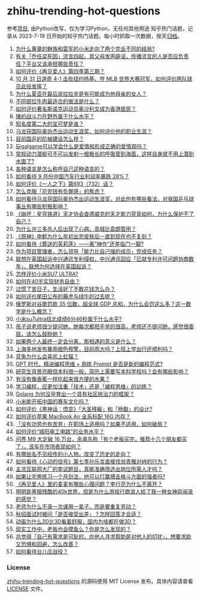 # zhihu-trending-hot-questions
参考[项目](https://github.com/justjavac/zhihu-trending-hot-questions), 由Python改写，仅为学习Python，无任何其他用途
知乎热门话题，记录从 2023-7-19
日开始的知乎热门话题。每小时抓取一次数据，按天[归档](./data)。
<!-- BEGIN -->
<!-- 最后更新时间 2024-11-01 04:26:31.398316 -->
1. [为什么黄章的魅族和雷军的小米走向了两个完全不同的结局?](https://www.zhihu.com/question/2653614829)
1. [有关「乔任梁死因」流言四起，其父母发声辟谣，传播流言的人是否应负责任？平台又该承担哪些责任？](https://www.zhihu.com/question/2684373977)
1. [如何评价《再见爱人》第四季第三期？](https://www.zhihu.com/question/2685730137)
1. [10 月 31 日道奇 4-1 击败纽约扬基，夺 MLB 世界大赛冠军，如何评价两队球员此役发挥？](https://www.zhihu.com/question/2683860663)
1. [为什么夏亚在最后说拉拉辛是有可能成为他母亲的女人？](https://www.zhihu.com/question/36263586)
1. [不同部位牛肉最适合的做法是什么？](https://www.zhihu.com/question/297675550)
1. [如何评价著名斯诺克运动员奥沙利文成为香港居民？](https://www.zhihu.com/question/2684930605)
1. [猪的战斗力在野外属于什么水平？](https://www.zhihu.com/question/2466491329)
1. [知名度第二大的宝可梦是谁？](https://www.zhihu.com/question/363091433)
1. [马龙获国际奥协杰出运动生涯奖，如何评价他的职业生涯？](https://www.zhihu.com/question/2728337132)
1. [目前国乒的阶梯建设怎么样？](https://www.zhihu.com/question/1444005565)
1. [玩galgame可以学会什么是爱情和形成正确的爱情观吗？](https://www.zhihu.com/question/2113765593)
1. [常规动力潜艇可不可以发射一根极长的呼吸管到海面，这样自身就不用上潜到水面了?](https://www.zhihu.com/question/667719283)
1. [各种语言是怎么称呼自己这种语言的？](https://www.zhihu.com/question/660802204)
1. [如何看待 9 月份中国汽车行业利润率暴跌 28%？](https://www.zhihu.com/question/2510955440)
1. [如何评价《一人之下》第693（732）话？](https://www.zhihu.com/question/2733772778)
1. [怎么克服「花完钱有负罪感」的焦虑？](https://www.zhihu.com/question/1593402173)
1. [如何看待马龙获国际奥协杰出运动生涯奖，对此你有哪些看法，对我国乒乓球事业有哪些积极影响？](https://www.zhihu.com/question/2728337132)
1. [《崩坏：星穹铁道》天才协会查德威克的天才能力究竟如何，为什么保护不了自己？](https://www.zhihu.com/question/2244764984)
1. [为什么许三多杀人后出现了心病，高城比袁朗管用？](https://www.zhihu.com/question/305973837)
1. [《原神》申鹤为什么年初出完皮肤后一直到现在也不复刻？](https://www.zhihu.com/question/2466679435)
1. [如何看待《葬送的芙莉莲》——离“神作”还差临门一脚?](https://www.zhihu.com/question/648310667)
1. [作为项目管理者，怎么领导「能力比自己强的成员」完成任务？](https://www.zhihu.com/question/2383457083)
1. [联想在英国起诉中兴通讯专利侵权，中兴通讯回应「已就专利许可问题协商数年」，联想为何选择在英国起诉？](https://www.zhihu.com/question/2542067384)
1. [怎样评价小米SU7 ULTRA?](https://www.zhihu.com/question/662057436)
1. [如何在40岁实现财务自由？](https://www.zhihu.com/question/1946713165)
1. [过惯了苦日子，生活好了不敢花钱怎么办？](https://www.zhihu.com/question/2726783755)
1. [如何评价尾田公布的藤虎与绿牛的过去呢？](https://www.zhihu.com/question/2544243638)
1. [俄罗斯对谷歌罚款 35 位数，超全球 GDP 总和，为什么会罚这么多？这一数字是什么概念？](https://www.zhihu.com/question/2695271090)
1. [小米su7ultra纽北成绩6分46秒属于什么水平?](https://www.zhihu.com/question/2442377995)
1. [孩子说老师很少提问她，她每次都把手举的很高，老师还不提问她，感觉很委屈，该怎么鼓励她？](https://www.zhihu.com/question/2169303002)
1. [如果两个人最终一定会分离，那相遇的意义是什么？](https://www.zhihu.com/question/737148613)
1. [上海多地发布暴雨橙色预警，目前雨大吗？上班上学出行还顺利吗？](https://www.zhihu.com/question/2761961056)
1. [蓝兔为什么会喜欢上虹猫？](https://www.zhihu.com/question/413769905)
1. [GPT 时代，精进编程思维 + 熟练 Prompt 是否是新的编程范式?](https://www.zhihu.com/question/1918968340)
1. [研究生背景亮眼但本科很一般，简历上需要写本科学校吗？会有哪些影响？](https://www.zhihu.com/question/668857154)
1. [有没有像香蕉一样吃起来很方便的水果？](https://www.zhihu.com/question/415945540)
1. [学习编程，应更加注重「技术」还是「编程思维」的训练？](https://www.zhihu.com/question/1936062145)
1. [Golang 为何没孕育出一个具有社区统治力的框架？](https://www.zhihu.com/question/706692942)
1. [小米能开拓中国的赛车文化吗？](https://www.zhihu.com/question/2547482319)
1. [如何评价《黑神话：悟空》「大圣残躯」和「杨戬」的设计?](https://www.zhihu.com/question/665427004)
1. [如何评价苹果 MacBook Air 全系标配 16G 内存？](https://www.zhihu.com/question/2620374632)
1. [「没有功劳也有苦劳」在职场上适用吗？如果不适用，如何破局？](https://www.zhihu.com/question/1699487715)
1. [如何评价“城阳电工电路”的业务水平？](https://www.zhihu.com/question/642531316)
1. [问界 M9 大定破 16 万台，余承东称「有个老板买完，推荐十几个朋友都买了」，该车在市场表现如何？](https://www.zhihu.com/question/2236226786)
1. [有哪些名不见经传的小人物，改变了历史的走向？](https://www.zhihu.com/question/659532185)
1. [如何看待《心动的信号》第七季孙乐言直接找翁青雅对峙的行为？](https://www.zhihu.com/question/2382203079)
1. [主流互联网大厂的笔试题目，真能准确筛选出岗位所需人才吗？](https://www.zhihu.com/question/668869091)
1. [如果让宅男练习一个月剑法，他可以打赢搏击格斗方面的强者吗?](https://www.zhihu.com/question/2544168895)
1. [《再见爱人》里的麦麦有哪些心理问题？李行亮为什么不离开？](https://www.zhihu.com/question/2226042257)
1. [明明是黑暗残酷的40k世界，但是为什么游戏行商浪人给了我一种女神异闻录的感觉？](https://www.zhihu.com/question/653985538)
1. [老师为什么不录一次课用一辈子，而是要重复劳动？](https://www.zhihu.com/question/667295547)
1. [秋招面试时被问「是否接受出差」？怎样回答才合适？](https://www.zhihu.com/question/2513725192)
1. [动画为什么2D比3D看着舒服，国内为啥都在做3D？](https://www.zhihu.com/question/637635938)
1. [现实工作中，老板也会摸鱼么？你是怎么发现的？](https://www.zhihu.com/question/2625758801)
1. [总觉得「自己有需求是可耻的，向他人寻求帮助是对他人的叨扰」，想要求助又恐惧和回避，怎么改善？](https://www.zhihu.com/question/2569496886)
1. [如何看待台儿庄战役？](https://www.zhihu.com/question/27288485)
<!-- END -->
### License
[zhihu-trending-hot-questions](https://github.com/yaogengzhu/zhihu-trending-hot-questions)
的源码使用 MIT License 发布。具体内容请查看 [LICENSE](./LICENSE) 文件。
